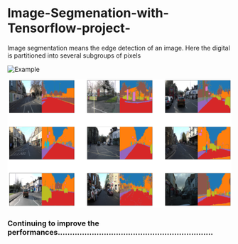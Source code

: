 # Image-Segmenation-with-Tensorflow-project-
Image segmentation means the edge detection of an image. Here the digital is partitioned into several subgroups of pixels


![Example](https://miro.medium.com/max/1095/1*9q0ogrlAz0o1wEQABbTceA.jpeg)

![Example2](https://github.com/nafiul-araf/Image-Segmenation-with-Tensorflow-project-/blob/main/train_pic.png)

### Continuing to improve the performances................................................................
